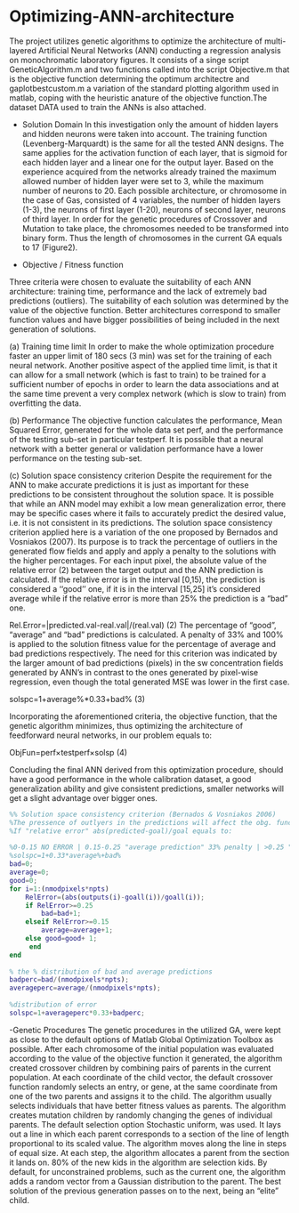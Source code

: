 # Optimizing-ANN-architecture
The project utilizes genetic algorithms to optimize the architecture of multi-layered Artificial Neural Networks (ANN) conducting a regression analysis on monochromatic laboratory figures. It consists of a singe script GeneticAlgorithm.m and two functions called into the script Objective.m that is the objective function determining the optimum architectre and gaplotbestcustom.m a variation of the standard plotting algorithm used in matlab, coping with the heuristic anature of the objective function.The dataset DATA used to train the ANNs is also attached.

- Solution Domain
In this investigation only the amount of hidden layers and hidden neurons were taken into account. The training function (Levenberg-Marquardt) is the same for all the tested ANN designs. The same applies for the activation function of each layer, that is sigmoid for each hidden layer and a linear one for the output layer. Based on the experience acquired from the networks already trained the maximum allowed number of hidden layer were set to 3, while the maximum number of neurons to 20. Each possible architecture, or chromosome in the case of Gas, consisted of 4 variables, the number of hidden layers (1-3), the neurons of first layer (1-20), neurons of second layer, neurons of third layer. In order for the genetic procedures of Crossover and Mutation to take place, the chromosomes needed to be transformed into binary form. Thus the length of chromosomes in the current GA equals to 17 (Figure2).

- Objective / Fitness function

Three criteria were chosen to evaluate the suitability of each ANN architecture: training time, performance and the lack of extremely bad predictions (outliers). The suitability of each solution was determined by the value of the objective function. Better architectures correspond to smaller function values and have bigger possibilities of being included in the next generation of solutions.

(a) Training time limit
In order to make the whole optimization procedure faster an upper limit of 180 secs (3 min) was set for the training of each neural network. Another positive aspect of the applied time limit, is that it can allow for a small network (which is fast to train) to be trained for a sufficient number of epochs in order to learn the data associations and at the same time prevent a very complex network (which is slow to train) from overfitting the data.

(b) Performance
The objective function calculates the performance, Mean Squared Error, generated for the whole data set perf, and the performance of the testing sub-set in particular testperf.  It is possible that a neural network with a better general or validation performance have a lower performance on the testing sub-set. 

(c) Solution space consistency criterion
Despite the requirement for the ANN to make accurate predictions it is just as important for these predictions to be consistent throughout the solution space. It is possible that while an ANN model may exhibit a low mean generalization error, there may be specific cases where it fails to accurately predict the desired value, i.e. it is not consistent in its predictions. The solution space consistency criterion applied here is a variation of the one proposed by Bernados and Vosniakos (2007). Its purpose is to track the percentage of outliers in the generated flow fields and apply and apply a penalty to the solutions with the higher percentages.
For each input pixel, the absolute value of the relative error (2) between the target output and the ANN prediction is calculated. If the relative error is in the interval [0,15), the prediction is considered a ‘‘good’’ one, if it is in the interval [15,25] it’s considered average while if the relative error is more than 25% the prediction is a “bad” one.

Rel.Error=|predicted.val-real.val|/(real.val)  (2)
The percentage of “good”, “average” and “bad” predictions is calculated. A penalty of 33% and 100% is applied to the solution fitness value for the percentage of average and bad predictions respectively. The need for this criterion was indicated by the larger amount of bad predictions (pixels) in the sw concentration fields generated by ANN’s in contrast to the ones generated by pixel-wise regression, even though the total generated MSE was lower in the first case.

solspc=1+average%*0.33+bad% (3)

Incorporating the aforementioned criteria, the objective function, that the genetic algorithm minimizes, thus optimizing the architecture of feedforward neural networks, in our problem equals to:

ObjFun=perf×testperf×solsp (4)

Concluding the final ANN derived from this optimization procedure, should have a good performance in the whole calibration dataset, a good generalization ability and give consistent predictions, smaller networks will get a slight advantage over bigger ones. 
```Matlab
%% Solution space consistency criterion (Bernados & Vosniakos 2006)
%The pressence of outlyers in the predictions will affect the obg. function
%If "relative error" abs(predicted-goal)/goal equals to:
 
%0-0.15 NO ERROR | 0.15-0.25 "average prediction" 33% penalty | >0.25 "bad prediction" 100% penalty
%solspc=1+0.33*average%+bad%
bad=0;
average=0;
good=0;
for i=1:(nmodpixels*npts)
    RelError=(abs(outputs(i)-goall(i))/goall(i));
    if RelError>=0.25
        bad=bad+1;
    elseif RelError>=0.15
        average=average+1;  
    else good=good+ 1;
     end
end
 
% the % distribution of bad and average predictions
badperc=bad/(nmodpixels*npts);
averageperc=average/(nmodpixels*npts);
 
%distribution of error
solspc=1+averageperc*0.33+badperc;
```
-Genetic Procedures
The genetic procedures in the utilized GA, were kept as close to the default options of Matlab Global Optimization Toolbox as possible. After each chromosome of the initial population was evaluated according to the value of the objective function it generated, the algorithm created crossover children by combining pairs of parents in the current population. At each coordinate of the child vector, the default crossover function randomly selects an entry, or gene, at the same coordinate from one of the two parents and assigns it to the child. The algorithm usually selects individuals that have better fitness values as parents. The algorithm creates mutation children by randomly changing the genes of individual parents. The default selection option Stochastic uniform, was used. It lays out a line in which each parent corresponds to a section of the line of length proportional to its scaled value. The algorithm moves along the line in steps of equal size. At each step, the algorithm allocates a parent from the section it lands on. 80% of the new kids in the algorithm are selection kids. By default, for unconstrained problems, such as the current one, the algorithm adds a random vector from a Gaussian distribution to the parent. The best solution of the previous generation passes on to the next, being an “elite” child. 

